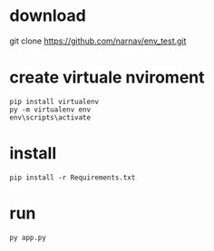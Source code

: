 # download
git clone https://github.com/narnav/env_test.git

# create virtuale nviroment
    pip install virtualenv
    py -m virtualenv env
    env\scripts\activate

# install
    pip install -r Requirements.txt

# run 
    py app.py